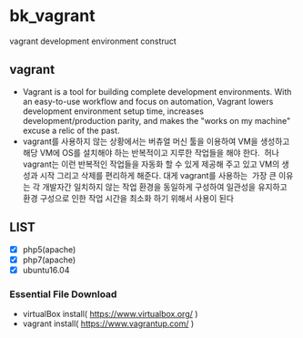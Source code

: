 # bk_vagrant
vagrant development environment construct

## vagrant
- Vagrant is a tool for building complete development environments. With an easy-to-use workflow and focus on automation, Vagrant lowers     development environment setup time, increases development/production parity, and makes the "works on my machine" excuse a relic of the   past.
- vagrant를 사용하지 않는 상황에서는 버츄얼 머신 툴을 이용하여 VM을 생성하고 해당 VM에 OS를 설치해야 하는 반복적이고 지루한 작업들을 해야 한다.
  허나 vagrant는 이런 반복적인 작업들을 자동화 할 수 있게 제공해 주고 있고 VM의 생성과 시작 그리고 삭제를 편리하게 해준다. 대게 vagrant를 사용하는
  가장 큰 이유는 각 개발자간 일치하지 않는 작업 환경을 동일하게 구성하여 일관성을 유지하고 환경 구성으로 인한 작업 시간을 최소화 하기 위해서 사용이
  된다
  
## LIST
- [X] php5(apache)
- [X] php7(apache)
- [X] ubuntu16.04

### Essential File Download
   * virtualBox install( https://www.virtualbox.org/ )
   * vagrant install( https://www.vagrantup.com/ )
